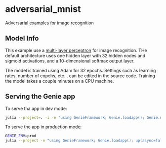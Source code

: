 # adversarial_mnist
Adversarial examples for image recognition

## Model Info

This example use a [multi-layer perceptron](https://en.wikipedia.org/wiki/Multilayer_perceptron) for image recognition.
THe default architecture uses one hidden layer with 32 hidden nodes and sigmoid activations, and a 10-dimensional softmax output layer.

The model is trained using Adam for 32 epochs.
Settings such as learning rates, number of eopchs, etc... can be edited in the source code.
Training the model takes a couple minutes on a CPU machine.

## Serving the Genie app

To serve tha app in dev mode:
```bash
julia --project=. -i -e 'using GenieFramework; Genie.loadapp(); Genie.up()'
```

To serve the app in production mode:
```bash
GENIE_ENV=prod
julia --project -e "using GenieFramework; Genie.loadapp(); up(async=false);"
```
